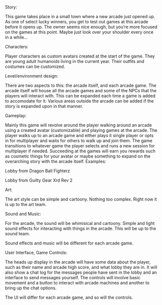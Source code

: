 Story:

This game takes place in a small town where a new arcade just opened up. As one of select lucky winners, you get to test out games at this arcade before it opens up. The owner seems nice enough, but you’re more focused on the games at this point. Maybe just look over your shoulder every once in a while…


Characters: 

Player characters as custom avatars created at the start of the game. They are young adult humanoids living in the current year. Their outfits and costumes can be customized. 


Level/environment design: 

There are two aspects to this: the arcade itself, and each arcade game. The arcade itself will house all the arcade games and some of the NPCs that the players will interact with. This can be expanded each time a game is added to accomodate for it. Various areas outside the arcade can be added if the story is expanded upon in that manner.


Gameplay:

Mainly this game will revolve around the player walking around an arcade using a created avatar (customizable) and playing games at the arcade. The player walks up to an arcade game and either plays it single player or opts in for multiplayer and waits for others to walk up and join them. The game transitions to whatever game the player selects and runs a new session for multiplayer if needed. Succeeding at the games will earn you rewards such as cosmetic things for your avatar or maybe something to expand on the overarching story with the arcade itself. 
Examples:

Lobby from Dragon Ball Fighterz

Lobby from Guilty Gear Xrd Rev 2


Art:

The art style can be simple and cartoony. Nothing too complex. Right now it is up to the art team.

Sound and Music:

For the arcade, the sound will be whimisical and cartoony. Simple and light sound effects for interacting with things in the arcade. This will be up to the sound team. 

Sound effects and music will be different for each arcade game.

User Interface, Game Controls:

The heads up display in the arcade will have some data about the player, such as their name and arcade high score, and what lobby they are in. It will also show a chat log for the messages people have sent in the lobby and an interface to send messages yourself. The controls will involve basic movement and a button to interact with arcade machines and another to bring up the chat options. 

The UI will differ for each arcade game, and so will the controls. 